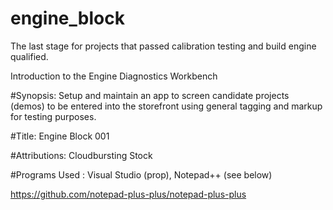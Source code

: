 # engine_block
The last stage for projects that passed calibration testing and build engine qualified. 

Introduction to the Engine Diagnostics Workbench

#Synopsis: Setup and maintain an app to screen candidate projects (demos) to be 
entered into the storefront using general tagging and markup for testing purposes.

#Title: Engine Block 001

#Attributions: Cloudbursting Stock

#Programs Used : Visual Studio (prop), Notepad++ (see below)

https://github.com/notepad-plus-plus/notepad-plus-plus




